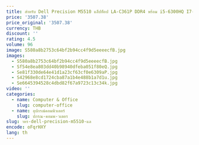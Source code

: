 ```yaml
---
title: สําหรับ Dell Precision M5510 แล็ปท็อป LA-C361P DDR4 พร้อม i5-6300HQ I7-6820HQ CPU M1000M GPU 100% Test ทํางาน
price: '3507.38'
price_original: '3507.38'
currency: THB
discount: ''
rating: 4.5
volume: 96
image: S580a8b2753c64bf2b94cc4f9d5eeeecfB.jpg
images:
  - S580a8b2753c64bf2b94cc4f9d5eeeecfB.jpg
  - Sf54e8ea803dd40b98940dfeba051f80eQ.jpg
  - Se81f330de64e41d1a23cf63cf0e6309aP.jpg
  - S42968e8cd1724cba87a1b4e488b1a7d1u.jpg
  - Se6645394528c4dbd82f67a9723c13c34k.jpg
video: ''
categories:
  - name: Computer & Office
    slug: computer-office
  - name: อุปกรณ์คอมพิวเตอร์
    slug: ปกรณ-คอมพ-วเตอร
slug: าหร-dell-precision-m5510-แล
encode: oFqrHXY
lang: th
---
```

  